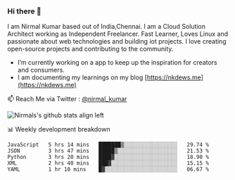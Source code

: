 ### Hi there 👋

 I am Nirmal Kumar based out of India,Chennai. I am a Cloud Solution Architect working as Independent Freelancer. Fast Learner, Loves Linux and passionate about web technologies and building iot projects. I love creating open-source projects and contributing to the community.

- I’m currently working on a app to keep up the inspiration for creators and consumers.
- I am documenting my learnings on my blog [https://nkdews.me](https://nkdews.me)

📫 Reach Me via  Twitter : [@nirmal_kumar](https://twitter.com/nirmal_kumar)

![Nirmals's github stats align left](https://github-readme-stats.vercel.app/api?username=nk-gears&show_icons=true)


📊 Weekly development breakdown

<!--START_SECTION:waka-->
```text
JavaScript   5 hrs 14 mins   ███████▒░░░░░░░░░░░░░░░░░   29.74 % 
JSON         3 hrs 47 mins   █████▒░░░░░░░░░░░░░░░░░░░   21.53 % 
Python       3 hrs 20 mins   ████▓░░░░░░░░░░░░░░░░░░░░   18.90 % 
XML          2 hrs 40 mins   ███▓░░░░░░░░░░░░░░░░░░░░░   15.15 % 
YAML         1 hr 10 mins    █▓░░░░░░░░░░░░░░░░░░░░░░░   06.67 % 
```
<!--END_SECTION:waka-->


